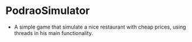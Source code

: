 # PodraoSimulator
 * A simple game that simulate a nice restaurant with cheap prices, using threads in his main functionality.

